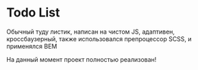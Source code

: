 # Todo List


Обычный туду листик, написан на чистом JS, адаптивен, кроссбаузерный, также использовался препроцессор SCSS, и применялся BEM


На данный момент проект полностью реализован!
